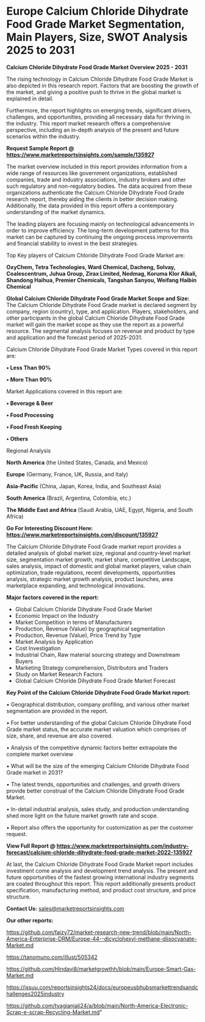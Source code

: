 # Europe Calcium Chloride Dihydrate Food Grade Market Segmentation, Main Players, Size, SWOT Analysis 2025 to 2031

<Strong> Calcium Chloride Dihydrate Food Grade Market Overview 2025 - 2031</strong>

The rising technology in Calcium Chloride Dihydrate Food Grade Market is also depicted in this research report. Factors that are boosting the growth of the market, and giving a positive push to thrive in the global market is explained in detail.

Furthermore, the report highlights on emerging trends, significant drivers, challenges, and opportunities, providing all necessary data for thriving in the industry. This report market research offers a comprehensive perspective, including an in-depth analysis of the present and future scenarios within the industry.

<strong>Request Sample Report @ <a href=https://www.marketreportsinsights.com/sample/135927>https://www.marketreportsinsights.com/sample/135927</a></strong>

The market overview included in this report provides information from a wide range of resources like government organizations, established companies, trade and industry associations, industry brokers and other such regulatory and non-regulatory bodies. The data acquired from these organizations authenticate the Calcium Chloride Dihydrate Food Grade research report, thereby aiding the clients in better decision making. Additionally, the data provided in this report offers a contemporary understanding of the market dynamics.

The leading players are focusing mainly on technological advancements in order to improve efficiency. The long-term development patterns for this market can be captured by continuing the ongoing process improvements and financial stability to invest in the best strategies.

Top Key players of Calcium Chloride Dihydrate Food Grade Market are:

<strong>OxyChem, Tetra Technologies, Ward Chemical, Dacheng, Solvay, Coalescentrum, Juhua Group, Zirax Limited, Nedmag, Koruma Klor Alkali, Shandong Haihua, Premier Chemicals, Tangshan Sanyou, Weifang Haibin Chemical</strong>

<strong><b>Global Calcium Chloride Dihydrate Food Grade Market Scope and Size:</b></strong>
The Calcium Chloride Dihydrate Food Grade market is declared segment by company, region (country), type, and application. Players, stakeholders, and other participants in the global Calcium Chloride Dihydrate Food Grade market will gain the market scope as they use the report as a powerful resource. The segmental analysis focuses on revenue and product by type and application and the forecast period of 2025-2031.

Calcium Chloride Dihydrate Food Grade Market Types covered in this report are:

<strong>• Less Than 90%

• More Than 90%</strong>

Market Applications covered in this report are:

<strong>• Beverage & Beer

• Food Processing

• Food Fresh Keeping

• Others</strong> 

Regional Analysis

<strong>North America</strong> (the United States, Canada, and Mexico)

<strong>Europe</strong> (Germany, France, UK, Russia, and Italy)

<strong>Asia-Pacific</strong> (China, Japan, Korea, India, and Southeast Asia)

<strong>South America</strong> (Brazil, Argentina, Colombia, etc.)

<strong>The Middle East and Africa</strong> (Saudi Arabia, UAE, Egypt, Nigeria, and South Africa)

<strong>Go For Interesting Discount Here: <a href=https://www.marketreportsinsights.com/discount/135927>https://www.marketreportsinsights.com/discount/135927</a></strong>

The Calcium Chloride Dihydrate Food Grade market report provides a detailed analysis of global market size, regional and country-level market size, segmentation market growth, market share, competitive Landscape, sales analysis, impact of domestic and global market players, value chain optimization, trade regulations, recent developments, opportunities analysis, strategic market growth analysis, product launches, area marketplace expanding, and technological innovations.

<strong><b>Major factors covered in the report:</b></strong>
<ul>
  <li>Global Calcium Chloride Dihydrate Food Grade Market </li>
  <li>Economic Impact on the Industry</li>
  <li>Market Competition in terms of Manufacturers</li>
  <li>Production, Revenue (Value) by geographical segmentation</li>
  <li>Production, Revenue (Value), Price Trend by Type</li>
  <li>Market Analysis by Application</li>
  <li>Cost Investigation</li>
  <li>Industrial Chain, Raw material sourcing strategy and Downstream Buyers</li>
  <li>Marketing Strategy comprehension, Distributors and Traders</li>
  <li>Study on Market Research Factors</li>
  <li>Global Calcium Chloride Dihydrate Food Grade Market Forecast</li>
</ul>

<strong><b>Key Point of the Calcium Chloride Dihydrate Food Grade Market report:</b></strong>

• Geographical distribution, company profiling, and various other market segmentation are provided in the report.

• For better understanding of the global Calcium Chloride Dihydrate Food Grade market status, the accurate market valuation which comprises of size, share, and revenue are also covered.

• Analysis of the competitive dynamic factors better extrapolate the complete market overview

• What will be the size of the emerging Calcium Chloride Dihydrate Food Grade market in 2031?

• The latest trends, opportunities and challenges, and growth drivers provide better construal of the Calcium Chloride Dihydrate Food Grade Market.

• In-detail industrial analysis, sales study, and production understanding shed more light on the future market growth rate and scope.

• Report also offers the opportunity for customization as per the customer request.

<strong><b>View Full Report @ <a href=https://www.marketreportsinsights.com/industry-forecast/calcium-chloride-dihydrate-food-grade-market-2022-135927>https://www.marketreportsinsights.com/industry-forecast/calcium-chloride-dihydrate-food-grade-market-2022-135927</a></b></strong>


At last, the Calcium Chloride Dihydrate Food Grade Market report includes investment come analysis and development trend analysis. The present and future opportunities of the fastest growing international industry segments are coated throughout this report. This report additionally presents product specification, manufacturing method, and product cost structure, and price structure.

<strong>Contact Us:</strong>
sales@marketreportsinsights.com

<strong>Our other reports:</strong>

<a href=https://github.com/faizy72/market-research-new-trend/blob/main/North-America-Enterprise-DRM/Europe-44--dicyclohexyl-methane-diisocyanate-Market.md>https://github.com/faizy72/market-research-new-trend/blob/main/North-America-Enterprise-DRM/Europe-44--dicyclohexyl-methane-diisocyanate-Market.md</a>

<a href=https://tanomuno.com/illust/505342>https://tanomuno.com/illust/505342</a>

<a href=https://github.com/Hindavi8/marketgrowthh/blob/main/Europe-Smart-Gas-Market.md>https://github.com/Hindavi8/marketgrowthh/blob/main/Europe-Smart-Gas-Market.md</a>

<a href=https://issuu.com/reportsinsights24/docs/europeusbhubsmarkettrendsandchallenges2025industry>https://issuu.com/reportsinsights24/docs/europeusbhubsmarkettrendsandchallenges2025industry</a>

<a href=https://github.com/tyagianjali24/a/blob/main/North-America-Electronic-Scrap-e-scrap-Recycling-Market.md>https://github.com/tyagianjali24/a/blob/main/North-America-Electronic-Scrap-e-scrap-Recycling-Market.md</a>"
